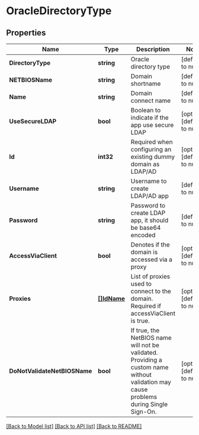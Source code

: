 # OracleDirectoryType

## Properties
Name | Type | Description | Notes
------------ | ------------- | ------------- | -------------
**DirectoryType** | **string** | Oracle directory type | [default to null]
**NETBIOSName** | **string** | Domain shortname | [default to null]
**Name** | **string** | Domain connect name | [default to null]
**UseSecureLDAP** | **bool** | Boolean to indicate if the app use secure LDAP | [optional] [default to null]
**Id** | **int32** | Required when configuring an existing dummy domain as LDAP/AD | [optional] [default to null]
**Username** | **string** | Username to create LDAP/AD app | [default to null]
**Password** | **string** | Password to create LDAP app, it should be base64 encoded | [default to null]
**AccessViaClient** | **bool** | Denotes if the domain is accessed via a proxy | [optional] [default to null]
**Proxies** | [**[]IdName**](IdName.md) | List of proxies used to connect to the domain. Required if accessViaClient is true. | [optional] [default to null]
**DoNotValidateNetBIOSName** | **bool** | If true, the NetBIOS name will not be validated. Providing a custom name without validation may cause problems during Single Sign-On. | [optional] [default to null]

[[Back to Model list]](../README.md#documentation-for-models) [[Back to API list]](../README.md#documentation-for-api-endpoints) [[Back to README]](../README.md)

